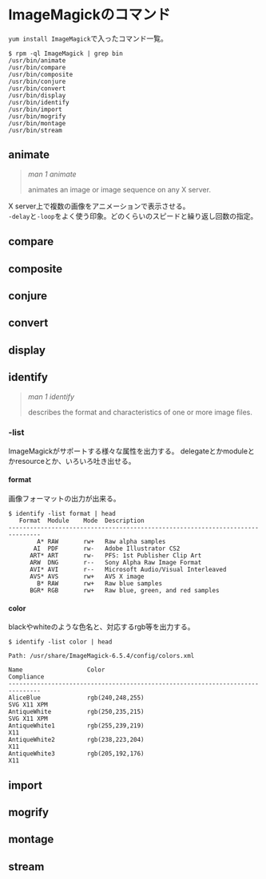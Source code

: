 # ImageMagickのコマンド

`yum install ImageMagick`で入ったコマンド一覧。

```console
$ rpm -ql ImageMagick | grep bin
/usr/bin/animate
/usr/bin/compare
/usr/bin/composite
/usr/bin/conjure
/usr/bin/convert
/usr/bin/display
/usr/bin/identify
/usr/bin/import
/usr/bin/mogrify
/usr/bin/montage
/usr/bin/stream
```

## animate

> _man 1 animate_
> 
> animates an image or image sequence on any X server.

X server上で複数の画像をアニメーションで表示させる。  
`-delay`と`-loop`をよく使う印象。どのくらいのスピードと繰り返し回数の指定。

## compare
## composite
## conjure
## convert
## display
## identify

> _man 1 identify_
> 
> describes the format and characteristics of one or more image files.

### -list

ImageMagickがサポートする様々な属性を出力する。
delegateとかmoduleとかresourceとか、いろいろ吐き出せる。

#### format

画像フォーマットの出力が出来る。

```console
$ identify -list format | head
   Format  Module    Mode  Description
-------------------------------------------------------------------------------
        A* RAW       rw+   Raw alpha samples
       AI  PDF       rw-   Adobe Illustrator CS2
      ART* ART       rw-   PFS: 1st Publisher Clip Art
      ARW  DNG       r--   Sony Alpha Raw Image Format
      AVI* AVI       r--   Microsoft Audio/Visual Interleaved
      AVS* AVS       rw+   AVS X image
        B* RAW       rw+   Raw blue samples
      BGR* RGB       rw+   Raw blue, green, and red samples
```

#### color

blackやwhiteのような色名と、対応するrgb等を出力する。

```console
$ identify -list color | head

Path: /usr/share/ImageMagick-6.5.4/config/colors.xml

Name                  Color                                         Compliance
-------------------------------------------------------------------------------
AliceBlue             rgb(240,248,255)                              SVG X11 XPM
AntiqueWhite          rgb(250,235,215)                              SVG X11 XPM
AntiqueWhite1         rgb(255,239,219)                              X11
AntiqueWhite2         rgb(238,223,204)                              X11
AntiqueWhite3         rgb(205,192,176)                              X11
```

## import
## mogrify
## montage
## stream